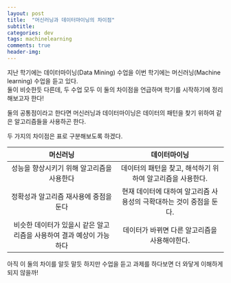 ```yaml
---
layout: post
title:  "머신러닝과 데이터마이닝의 차이점"
subtitle:   
categories: dev
tags: machinelearning
comments: true
header-img: 
---
```

지난 학기에는 데이터마이닝(Data Mining) 수업을 이번 학기에는 머신러닝(Machine learning) 수업을 듣고 있다.  
둘이 비슷한듯 다른데, 두 수업 모두 이 둘의 차이점을 언급하며 학기를 시작하기에 정리해보고자 한다!  
  
둘의 공통점이라고 한다면 머신러닝과 데이터마이닝은 데이터의 패턴을 찾기 위하여 같은 알고리즘들을 사용하곤 한다.  
  
두 가지의 차이점은 표로 구분해보도록 하겠다.  
  

|머신러닝                  |데이터마이닝                   |
| :---: | :---: |
| 성능을 향상시키기 위해 알고리즘을 사용한다 | 데이터의 패턴을 찾고, 해석하기 위하여 알고리즘을 사용한다.
| 정확성과 알고리즘 재사용에 중점을 둔다 | 현재 데이터에 대하여 알고리즘 사용성의 극확대하는 것이 중점을 둔다.
| 비슷한 데이터가 있을시 같은 알고리즘을 사용하여 결과 예상이 가능하다 | 데이터가 바뀌면 다른 알고리즘을 사용해야한다.
  
아직 이 둘의 차이를 알듯 말듯 하지만 수업을 듣고 과제를 하다보면 더 와닿게 이해하게되지 않을까!
  